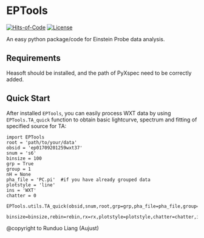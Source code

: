 # EPTools

[![Hits-of-Code](https://hitsofcode.com/github/LAujust/EPTOols?branch=master)](https://hitsofcode.com/github/LAujust/EPTOols/view?branch=master) 
[![License](https://img.shields.io/github/license/LAujust/EPTools.svg)](https://github.com/LAujust/EPTools/LICENSE)

An easy python package/code for Einstein Probe data analysis.

## Requirements

Heasoft should be installed, and the path of PyXspec need to be correctly added. 

## Quick Start

After installed `EPTools`, you can easily process WXT data by using `EPTools.TA_quick` function to obtain basic lightcurve, spectrum and fitting of specified source for TA:

```
import EPTools
root = 'path/to/your/data'
obsid = 'ep01709201259wxt37'
snum = 's6'
binsize = 100
grp = True
group = 1
nH = None
pha_file = 'PC.pi'  #if you have already grouped data
plotstyle = 'line'
ins = 'WXT'
chatter = 0

EPTools.utils.TA_quick(obsid,snum,root,grp=grp,pha_file=pha_file,group=group,nH=nH,
    binsize=binsize,rebin=rebin,rx=rx,plotstyle=plotstyle,chatter=chatter,ins=ins)

```

@copyright to Runduo Liang (Aujust)

